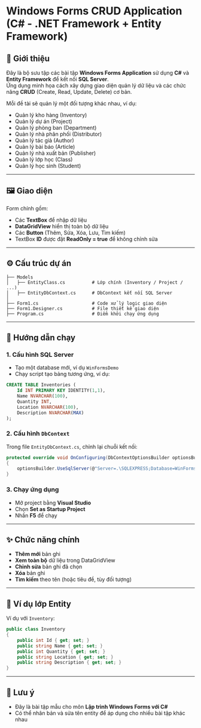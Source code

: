 # Windows Forms CRUD Application (C# - .NET Framework + Entity Framework)

## 📌 Giới thiệu
Đây là bộ sưu tập các bài tập **Windows Forms Application** sử dụng **C#** và **Entity Framework** để kết nối **SQL Server**.  
Ứng dụng minh họa cách xây dựng giao diện quản lý dữ liệu và các chức năng **CRUD** (Create, Read, Update, Delete) cơ bản.  

Mỗi đề tài sẽ quản lý một đối tượng khác nhau, ví dụ:
- Quản lý kho hàng (Inventory)
- Quản lý dự án (Project)
- Quản lý phòng ban (Department)
- Quản lý nhà phân phối (Distributor)
- Quản lý tác giả (Author)
- Quản lý bài báo (Article)
- Quản lý nhà xuất bản (Publisher)
- Quản lý lớp học (Class)
- Quản lý học sinh (Student)

---

## 🖼️ Giao diện
Form chính gồm:
- Các **TextBox** để nhập dữ liệu
- **DataGridView** hiển thị toàn bộ dữ liệu
- Các **Button** (Thêm, Sửa, Xóa, Lưu, Tìm kiếm)
- TextBox **ID** được đặt **ReadOnly = true** để không chỉnh sửa

---

## ⚙️ Cấu trúc dự án
```plaintext
├── Models
│   ├── EntityClass.cs          # Lớp chính (Inventory / Project / ...)
│   ├── EntityDbContext.cs      # DbContext kết nối SQL Server
│
├── Form1.cs                    # Code xử lý logic giao diện
├── Form1.Designer.cs           # File thiết kế giao diện
├── Program.cs                  # Điểm khởi chạy ứng dụng
```

---

## 🚀 Hướng dẫn chạy
### 1. Cấu hình SQL Server
- Tạo một database mới, ví dụ `WinFormsDemo`
- Chạy script tạo bảng tương ứng, ví dụ:
```sql
CREATE TABLE Inventories (
    Id INT PRIMARY KEY IDENTITY(1,1),
    Name NVARCHAR(100),
    Quantity INT,
    Location NVARCHAR(100),
    Description NVARCHAR(MAX)
);
```

### 2. Cấu hình `DbContext`
Trong file `EntityDbContext.cs`, chỉnh lại chuỗi kết nối:
```csharp
protected override void OnConfiguring(DbContextOptionsBuilder optionsBuilder)
{
    optionsBuilder.UseSqlServer(@"Server=.\SQLEXPRESS;Database=WinFormsDemo;Trusted_Connection=True;");
}
```

### 3. Chạy ứng dụng
- Mở project bằng **Visual Studio**
- Chọn **Set as Startup Project**
- Nhấn **F5** để chạy

---

## ✨ Chức năng chính
- **Thêm mới** bản ghi
- **Xem toàn bộ** dữ liệu trong DataGridView
- **Chỉnh sửa** bản ghi đã chọn
- **Xóa** bản ghi
- **Tìm kiếm** theo tên (hoặc tiêu đề, tùy đối tượng)

---

## 📖 Ví dụ lớp Entity
Ví dụ với `Inventory`:
```csharp
public class Inventory
{
    public int Id { get; set; }
    public string Name { get; set; }
    public int Quantity { get; set; }
    public string Location { get; set; }
    public string Description { get; set; }
}
```

---

## 📌 Lưu ý
- Đây là bài tập mẫu cho môn **Lập trình Windows Forms với C#**
- Có thể nhân bản và sửa tên entity để áp dụng cho nhiều bài tập khác nhau
